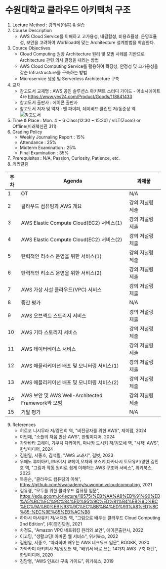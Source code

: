 # 수원대학교 클라우드 아키텍처 구조

1. Lecture Method : 강의식(이론) & 실습
2. Course Description
    - AWS Cloud Service를 이해하고 고가용성, 내결함성, 비용효율성, 운영효율성, 보안을 고려하여 Workload에 맞는 Architecture 설계방법을 학습한다.
3. Cource Objectives
    - Cloud Computing 권장 Architecture 원리 및 모범 사례를 기반으로 Architecture 관련 의사 결정을 내리는 방법
    - AWS Cloud Computing Service를 활용하여 확장성, 안정성 및 고가용성을 갖춘 Infrastructure를 구축하는 방법
    - Microservice 생성 및 Serverless Architecture 구축
4. 교재
   - 참고도서 교재명 : AWS 공인 솔루션스 아키텍트 스터디 가이드 - 어소시에이트 4/e https://www.yes24.com/Product/Goods/118841433
   - 참고도서 출판사 : 에이콘 출판사
   - 참고도서 저자 및 역자 : 벤 파이퍼, 데이비드 클린턴 저/동준상 역<br />
  ![참고도서](https://image.aladin.co.kr/product/31653/11/cover500/k572833572_1.jpg)
5. Time & Place : Mon. 4 ~ 6 Class(12:30 ~ 15:20) / vILT(Zoom) or Offline(미래혁신관 311)
6. Grading Policy
    - Weekly Journaling Report : 15%
    - Attendance : 25%
    - Midterm Examination : 25%
    - Final Examination : 35%
7. Prerequisites : N/A, Passion, Curiosity, Patience, etc.
8. 커리큘럼

|주차 | Agenda | 과제물
|-----|-------|---------| 
|1 | OT | N/A |
|2 | 클라우드 컴퓨팅과 AWS 개요 | 강의 저널링 제출 |
|3 | AWS Elastic Compute Cloud(EC2) 서비스(1) | 강의 저널링 제출 | 
|4 | AWS Elastic Compute Cloud(EC2) 서비스(2)| 강의 저널링 제출 |
|5 | 탄력적인 리소스 운영을 위한 서비스(1) | 강의 저널링 제출 |
|6 | 탄력적인 리소스 운영을 위한 서비스(2) |  강의 저널링 제출 |
|7 | AWS 가상 사설 클라우드(VPC) 서비스 | 강의 저널링 제출 |
|8 | 중간 평가 | N/A |
|9 | AWS 오브젝트 스토리지 서비스 | 강의 저널링 제출 |
|10| AWS 기타 스토리지 서비스 | 강의 저널링 제출 |
|11| AWS 데이터베이스 서비스 | 강의 저널링 제출 |
|12| AWS 애플리케이션 배포 및 모니터링 서비스(1) | 강의 저널링 제출 |
|13| AWS 애플리케이션 배포 및 모니터링 서비스(2) | 강의 저널링 제출 |
|14| AWS 보안 및 AWS Well-Architected Framework와 모범  | 강의 저널링 제출 |
|15| 기말 평가 | N/A |

9. References
    - 히로코 니시무라 저/강전희 역, "비전공자를 위한 AWS", 제이펍, 2024
    - 이인제, "소플의 처음 만난 AWS", 한빛미디어, 2024
    - 가와바타 고헤이, 기쿠치 다카아키, 마나카 도시키 저/김모세 역, "시작! AWS", 한빛미디어, 2024
    - 김원일, 서종호, 김석필, "AWS 교과서", 길벗, 2023
    - 우에노 후미아키,코바야시 쿄헤이,오자와 코스케,다카나시 토모유키/양현,김민호 역, "그림과 작동 원리로 쉽게 이해하는 AWS 구조와 서비스", 위키북스, 2023
    - 복종순, “클라우드 컴퓨팅의 이해”, https://github.com/swacademy/suwonunivcloudcomputing, 2021
    - 김유경, “모두를 위한 클라우드 컴퓨팅 입문”, https://edu.goorm.io/lecture/18575/%EB%AA%A8%EB%91%90%EB%A5%BC%EC%9C%84%ED%95%9C%ED%81%B4%EB%9D%BC%EC%9A%B0%EB%93%9C%EC%BB%B4%ED%93%A8%ED%8C%85-%EC%9E%85%EB%AC%B8
    - 하야시 마사유키 저/서재원 역, “그림으로 배우는 클라우드 Cloud Computing 2nd Edition”, (주)영진닷컴, 2021
    - 차정도, “Amazon VPC 네트워킹 원리와 보안”, 에이콘출판사, 2022
    - 이고밍, "생활코딩! 아마존 웹 서비스", 위키북스, 2022
    - 김원일, 서종호, “따라하며 배우는 AWS 네크워크 입문”, BOOKK, 2020
    - 가와카미 아키히사 저/정도현 역, “배워서 바로 쓰는 14가지 AWS 구축 패턴”, 한빛미디어, 2020
    - 김담형, “AWS 인프라 구축 가이드”, 위키북스, 2019

